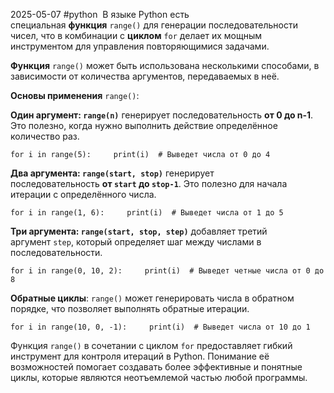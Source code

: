 2025-05-07
#python 
 В языке Python есть специальная **функция** `range()` для генерации последовательности чисел, что в комбинации с **циклом** `for` делает их мощным инструментом для управления повторяющимися задачами.

**Функция** `range()` может быть использована несколькими способами, в зависимости от количества аргументов, передаваемых в неё.

**Основы применения** `range()`:

**Один аргумент: `range(n)`** генерирует последовательность **от 0 до n-1**. Это полезно, когда нужно выполнить действие определённое количество раз.

`for i in range(5):     print(i)  # Выведет числа от 0 до 4`

**Два аргумента: `range(start, stop)`** генерирует последовательность **от `start` до `stop-1`**. Это полезно для начала итерации с определённого числа.

`for i in range(1, 6):     print(i)  # Выведет числа от 1 до 5`

**Три аргумента: `range(start, stop, step)`** добавляет третий аргумент `step`, который определяет шаг между числами в последовательности.

`for i in range(0, 10, 2):     print(i)  # Выведет четные числа от 0 до 8`

**Обратные циклы**: `range()` может генерировать числа в обратном порядке, что позволяет выполнять обратные итерации.

`for i in range(10, 0, -1):     print(i)  # Выведет числа от 10 до 1`

Функция `range()` в сочетании с циклом `for` предоставляет гибкий инструмент для контроля итераций в Python. Понимание её возможностей помогает создавать более эффективные и понятные циклы, которые являются неотъемлемой частью любой программы.
